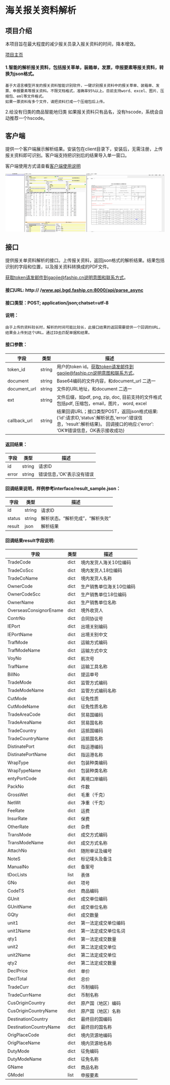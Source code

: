 # 海关报关资料解析
## 项目介绍

本项目旨在最大程度的减少报关员录入报关资料的时间，降本增效。

[项目主页](www.bgd.faship.cn)

#### 1.智能的解析报关资料，包括报关草单，装箱单，发票，申报要素等报关资料，转换为json格式。
    基于大语言模型开发的报关资料智能识别软件，一键识别报关资料中的报关草单、装箱单、发票、申报要素等报关资料。不限文档格式，准确率95%以上。目前支持word、excel、图片、压缩包、eml等文件格式。
    如果一票资料有多个文件，请把资料打成一个压缩包后上传。

 2.给没有归类的商品智能地归类
    如果报关资料只有品名，没有hscode，系统会自动推荐一个hscode。


## 客户端
提供一个客户端展示解析结果。安装包在client目录下，安装后，无需注册，上传报关资料即可识别。客户端支持把识别后的结果导入单一窗口。

客户端使用方式请查看[客户端使用说明](www.bgd.faship.cn/how-to)

![avatar](res\img1.png)

## 接口
提供报关单资料解析的接口。上传报关资料，返回json格式的解析结果。结果包括识别的字段和位置，以及报关资料转换成的PDF文件。

获取token请发邮件到gaojie@faship.cn说明意图和联系方式。

#### 接口URL:  http:// /www.api.bgd.faship.cn:8000/api/parse_async

#### 接口类型：POST; application/json;chatset=utf-8

#### 说明：

    由于上传的资料较长时，解析的时间可能比较长，此接口结果的返回需要提供一个回调的URL，结果会上传到这个URL。通过ID去匹配单据和结果。

#### 接口参数：

| 字段         | 类型        | 描述    |
| ----------- | ----------- | ------- |
| token_id      | string       |用户的token id。获取token请发邮件到gaojie@faship.cn说明意图和联系方式。 |
| document   | string        | Base64编码的文件内容，和document_url 二选一 |
| document_url   | string        | 文件的URL地址，和document 二选一 |
| ext   | string        | 文件后缀，如pdf, png, zip, doc,  目前支持的文件格式包括pdf, 压缩包，email，图片， word, excel |
| callback_url   | string        |  结果回调URL；接口类型POST，返回json格式结果:{‘id’:请求ID,‘status’:解析状态,‘error’:错误信息，‘result’:解析结果}。 回调接口的响应:{‘error’:  ‘OK’#错误信息，OK表示接收成功}|


#### 返回结果：

| 字段         | 类型        | 描述    |
| ----------- | ----------- | ------- |
|id	|string	|请求ID|
|error|	string|	错误信息，’OK’表示没有错误|


#### 回调结果说明，样例参考interface/result_sample.json：

| 字段         | 类型        | 描述    |
| ----------- | ----------- | ------- |
|id	|string	|请求ID|
|status|	string|	解析状态。“解析完成”，“解析失败”|
|result| json | 解析结果|

#### 回调结果result字段说明:
| 字段         | 类型        | 描述    |
| ----------- | ----------- | ------- |
|     TradeCode| dict |  境内发货人海关10位编码 |
|     TradeCoScc|  dict | 境内发货人18位编码|
|    TradeCoName|  dict | 境内发货人名称|
|    OwnerCode|  dict |生产销售单位海关10位编码|
|    OwnerCodeScc|  dict |生产销售单位18位编码|
|    OwnerName|   dict |生产销售单位名称|
|    OverseasConsignorEname| dict | 境外收货人|
|    ContrNo|  dict |合同协议号| 
|    IEPort|   dict |出境关别编码
|    IEPortName|  dict |出境关别中文
|    TrafMode|  dict |运输方式编码| 
|    TrafModeName|  dict |运输方式中文| 
|    VoyNo|  dict |航次号| 
|    TrafName|  dict |运输工具名称| 
|    BillNo|  dict |提运单号| 
|    TradeMode|  dict |监管方式编码| 
|    TradeModeName|  dict |监管方式编码名称| 
|    CutMode|  dict |征免性质| 
|    CutModeName|  dict |征免性质名称| 
|    TradeAreaCode|  dict |贸易国编码| 
|    TradeAreaName| dict | 贸易国名称| 
|    TradeCountry|  dict |运抵国编码| 
|    TradeCountryName| dict | 运抵国名称| 
|    DistinatePort|  dict | 指运港编码| 
|    DistinatePortName|  dict | 指运港名称| 
|    WrapType|  dict |包装种类编码| 
|    WrapTypeName| dict | 包装种类名称| 
|    entyPortCode| dict | 离境口岸编码| 
|    PackNo|  dict |件数| 
|    GrossWet|  dict |毛重（千克）| 
|    NetWt|  dict |净重（千克）| 
|    FeeRate|  dict |运费| 
|    InsurRate|  dict |保费| 
|    OtherRate|  dict |杂费| 
|    TransMode|  dict |成交方式编码| 
|    TransModeName|  dict |成交方式名称| 
|    AttachNo|  dict |随附单证及编号| 
|    NoteS|  dict |标记唛头及备注| 
|    ManualNo|  dict |备案号| 
|    tDocLists|  list |表体| 
|    GNo|  dict |项号| 
|    CodeTS|  dict |商品编码| 
|    GUnit|  dict |成交单位编码| 
|    GUnitName|  dict |成交单位名称| 
|    GQty|  dict |成交数量| 
|    unit1|  dict |第一法定成交单位编码| 
|    unit1Name|  dict |第一法定成交单位名词| 
|    qty1|  dict |第一法定成交数量| 
|    unit2|  dict |第二法定成交单位| 
|    unit2Name|  dict |第二法定成交单位| 
|    qty2| dict | 第二法定成交数量| 
|    DeclPrice|  dict |单价| 
|    DeclTotal|  dict |总价| 
|    TradeCurr|  dict |币制编码| 
|    TradeCurrName|  dict |币制名称| 
|    CusOriginCountry| dict | 原产国（地区）编码| 
|    CusOriginCountryName|  dict |原产国（地区）名称| 
|    DestinationCountry| dict | 最终目的国编码| 
|    DestinationCountryName| dict | 最终目的国名称| 
|    OrigPlaceCode| dict | 境内货源地编码| 
|    OrigPlaceName| dict | 境内货源地名称| 
|    DutyMode| dict | 征免编码| 
|    DutyModeName| dict | 征免名称| 
|    GName|  dict |商品名称| 
|    GModel| list |申报要素|

